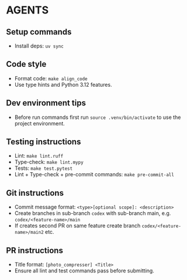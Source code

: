 # AGENTS

## Setup commands
- Install deps: `uv sync`

## Code style
- Format code: `make align_code`
- Use type hints and Python 3.12 features.

## Dev environment tips
- Before run commands first run `source .venv/bin/activate` to use the project environment.

## Testing instructions
- Lint: `make lint.ruff`
- Type-check: `make lint.mypy`
- Tests: `make test.pytest`
- Lint + Type-check + pre-commit commands: `make pre-commit-all`

## Git instructions
- Commit message format: `<type>[optional scope]: <description>`
- Create branches in sub-branch `codex` with sub-branch main, e.g. `codex/<feature-name>/main`
- If creates second PR on same feature create branch `codex/<feature-name>/main2` etc.

## PR instructions
- Title format: `[photo_compresser] <Title>`
- Ensure all lint and test commands pass before submitting.
